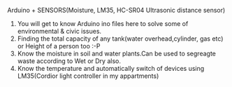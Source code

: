 Arduino + SENSORS(Moisture, LM35, HC-SR04 Ultrasonic distance sensor)

1. You will get to know Arduino ino files here to solve some of environmental & civic issues.
2. Finding the total capacity of any tank(water overhead,cylinder, gas etc) or Height of a person too :-P
3. Know the moisture in soil and water plants.Can be used to segreagte waste according to Wet or Dry also.
4. Know the temperature and automatically switch of devices using LM35(Cordior light controller in my appartments)
